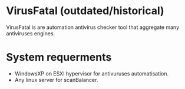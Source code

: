 # VirusFatal (outdated/historical)

VirusFatal is are automation antivirus checker tool that aggregate many antiviruses engines.


# System requerments
* WindowsXP on ESXI hypervisor for antivuruses automatisation.
* Any linux server for scanBalancer.

